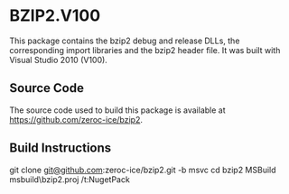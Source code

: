 # BZIP2.V100

This package contains the bzip2 debug and release DLLs, the corresponding import libraries and the bzip2 header file. It was built with Visual Studio 2010 (V100).

## Source Code

The source code used to build this package is available at https://github.com/zeroc-ice/bzip2.

## Build Instructions

git clone git@github.com:zeroc-ice/bzip2.git -b msvc
cd bzip2
MSBuild msbuild\bzip2.proj /t:NugetPack
